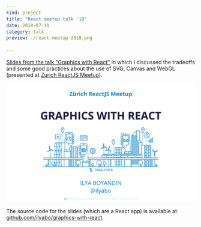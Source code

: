 ```yaml
---
kind: project
title: "React meetup talk '18"
date: 2018-07-11
category: talk
preview: ./react-meetup-2018.png

---
```


[Slides from the talk "Graphics with React"](https://ilya.boyandin.me/graphics-with-react/#/)
 in which I discussed the tradeoffs and some good practices about the use of SVG, Canvas and WebGL 
 (presented at [Zurich ReactJS Meetup](https://www.meetup.com/Zurich-ReactJS-Meetup/events/251517816/)).  


[![](react-meetup-2018.png)](https://ilya.boyandin.me/graphics-with-react/#/)


The source code for the slides (which are a React app) is available at 
[github.com/ilyabo/graphics-with-react](https://github.com/ilyabo/graphics-with-react).
